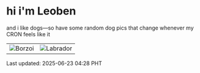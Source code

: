 # hi i'm Leoben

and i like dogs—so have some random dog pics that change whenever my CRON feels like it

|  |  |
|--------|----------|
| ![Borzoi](https://random-dog-vercel.vercel.app/api/random-borzoi?v=1750624125) | ![Labrador](https://random-dog-vercel.vercel.app/api/random-labrador?v=1750624125) |

Last updated: 2025-06-23 04:28 PHT
